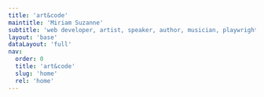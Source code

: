 ```yaml
---
title: 'art&code'
maintitle: 'Miriam Suzanne'
subtitle: 'web developer, artist, speaker, author, musician, playwright…'
layout: 'base'
dataLayout: 'full'
nav:
  order: 0
  title: 'art&code'
  slug: 'home'
  rel: 'home'
---
```

